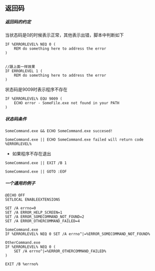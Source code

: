 ## 返回码

##### 返回码的约定
当状态码是0的时候表示正常，其他表示出错，脚本中判断如下
```
IF %ERRORLEVEL% NEQ 0 (
    REM do something here to address the error
)


//跟上面一样效果
IF ERRORLEVEL 1 (
    REM do something here to address the error
)
```

状态码是9009时表示程序不存在
```
IF %ERRORLEVEL% EQU 9009 (
    ECHO error - SomeFile.exe not found in your PATH
)
```



##### 状态码条件
```
SomeCommand.exe && ECHO SomeCommand.exe succesed!

SomeCommand.exe || ECHO SomeCommand.exe failed will return code %ERRORLEVEL%
```


- 如果程序不存在退出
```
SomeCommand.exe || EXIT /B 1

SomeCommand.exe || GOTO :EOF
```


##### 一个通用的例子
```
@ECHO OFF
SETLOCAL ENABLEEXTENSIONS

SET /A errno=0
SET /A ERROR_HELP_SCREEN=1
SET /A ERROR_SOMECOMMAND_NOT_FOUND=2
SET /A ERROR_OTHERCOMMAND_FAILED=4

SomeCommand.exe
IF %ERRORLEVEL% NEQ 0 SET /A errno^|=%ERROR_SOMECOMMAND_NOT_FOUND%

OtherCommand.exe
IF %ERRORLEVEL% NEQ 0 (
    SET /A errno^|=%ERROR_OTHERCOMMAND_FAILED%
)

EXIT /B %errno%
```
